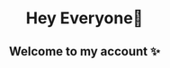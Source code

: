 <h1 align="center">Hey Everyone👋 </h1>
<h2 align="center"> Welcome to my account ✨</h2>
<!--<h3 align="center">I’m currently working on Web Designing</h3>
<h4 align="center"> I’m currently learning Python and Backend Development</h4>-->

<!--
**nishatcse25/nishatcse25** is a ✨ _special_ ✨ repository because its `README.md` (this file) appears on your GitHub profile.

Here are some ideas to get you started:

 <h4 align="center">I’m currently working on Web Designing</h4>
 <h4 align="center"> I’m currently learning Python and Backend Development</h4>
- 👯 I’m looking to collaborate on ...
- 🤔 I’m looking for help with ...
- 💬 Ask me about ...
- 📫 How to reach me: ...
- 😄 Pronouns: ...
- ⚡ Fun fact: ...
-->
